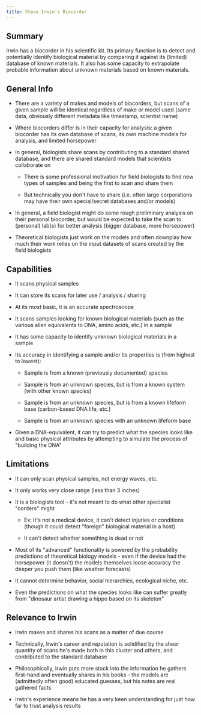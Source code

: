 ```yaml
---
title: Steve Irwin's Biocorder
---
```


## **Summary**

Irwin has a biocorder in his scientific kit. Its primary function is to
detect and potentially identify biological material by comparing it
against its (limited) database of known materials. It also has some
capacity to extrapolate probable information about unknown materials
based on known materials.

## **General Info**

-   There are a variety of makes and models of biocorders, but scans of
    a given sample will be identical regardless of make or model used
    (same data, obviously different metadata like timestamp, scientist
    name)

-   Where biocorders differ is in their capacity for analysis: a given
    biocorder has its own database of scans, its own machine models for
    analysis, and limited horsepower

-   In general, biologists share scans by contributing to a standard
    shared database, and there are shared standard models that
    scientists collaborate on

    -   There is some professional motivation for field biologists to
        find new types of samples and being the first to scan and share
        them

    -   But technically you don\'t have to share (i.e. often large
        corporations may have their own special/secret databases and/or
        models)

-   In general, a field biologist might do some rough preliminary
    analysis on their personal biocorder, but would be expected to take
    the scan to (personal) lab(s) for better analysis (bigger database,
    more horsepower)

-   Theoretical biologists just work on the models and often downplay
    how much their work relies on the input datasets of scans created by
    the field biologists

## **Capabilities**

-   It scans physical samples

-   It can store its scans for later use / analysis / sharing

-   At its most basic, it is an accurate spectroscope

-   It scans samples looking for known biological materials (such as the
    various alien equivalents to DNA, amino acids, etc.) in a sample

-   It has some capacity to identify unknown biological materials in a
    sample

-   Its accuracy in identifying a sample and/or its properties is (from
    highest to lowest):

    -   Sample is from a known (previously documented) species

    -   Sample is from an unknown species, but is from a known system
        (with other known species)

    -   Sample is from an unknown species, but is from a known lifeform
        base (carbon-based DNA life, etc.)

    -   Sample is from an unknown species with an unknown lifeform base

-   Given a DNA-equivalent, it can try to predict what the species looks
    like and basic physical attributes by attempting to simulate the
    process of \"building the DNA\"

## **Limitations**

-   It can only scan physical samples, not energy waves, etc.

-   It only works very close range (less than 3 inches)

-   It is a biologists tool - it\'s not meant to do what other
    specialist \"corders\" might

    -   Ex: It\'s not a medical device, it can\'t detect injuries or
        conditions (though it could detect \"foreign\" biological
        material in a host)

    -   It can\'t detect whether something is dead or not

-   Most of its \"advanced\" functionality is powered by the probability
    predictions of theoretical biology models - even if the device had
    the horsepower (it doesn\'t) the models themselves loose accuracy
    the deeper you push them (like weather forecasts)

-   It cannot determine behavior, social hierarchies, ecological niche,
    etc.

-   Even the predictions on what the species looks like can suffer
    greatly from \"dinosaur artist drawing a hippo based on its
    skeleton\"

## **Relevance to Irwin**

-   Irwin makes and shares his scans as a matter of due course

-   Technically, Irwin\'s career and reputation is solidified by the
    sheer quantity of scans he\'s made both in this cluster and others,
    and contributed to the standard database

-   Philosophically, Irwin puts more stock into the information he
    gathers first-hand and eventually shares in his books - the models
    are (admittedly often good) educated guesses, but his notes are real
    gathered facts

-   Irwin\'s experience means he has a very keen understanding for just
    how far to trust analysis results
